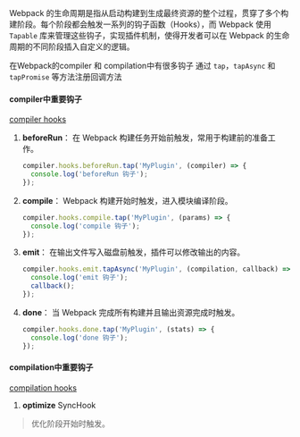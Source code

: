 Webpack 的生命周期是指从启动构建到生成最终资源的整个过程，贯穿了多个构建阶段。每个阶段都会触发一系列的钩子函数（Hooks），而 Webpack 使用 `Tapable` 库来管理这些钩子，实现插件机制，使得开发者可以在 Webpack 的生命周期的不同阶段插入自定义的逻辑。

在Webpack的compiler 和 compilation中有很多钩子 通过 `tap`，`tapAsync` 和 `tapPromise` 等方法注册回调方法
#### compiler中重要钩子
[compiler hooks](https://www.webpackjs.com/api/compiler-hooks/#hooks)
1. **beforeRun**：
   在 Webpack 构建任务开始前触发，常用于构建前的准备工作。

   ```javascript
   compiler.hooks.beforeRun.tap('MyPlugin', (compiler) => {
     console.log('beforeRun 钩子');
   });
   ```

2. **compile**：
   Webpack 构建开始时触发，进入模块编译阶段。

   ```javascript
   compiler.hooks.compile.tap('MyPlugin', (params) => {
     console.log('compile 钩子');
   });
   ```

3. **emit**：
   在输出文件写入磁盘前触发，插件可以修改输出的内容。

   ```javascript
   compiler.hooks.emit.tapAsync('MyPlugin', (compilation, callback) => {
     console.log('emit 钩子');
     callback();
   });
   ```

4. **done**：
   当 Webpack 完成所有构建并且输出资源完成时触发。

   ```javascript
   compiler.hooks.done.tap('MyPlugin', (stats) => {
     console.log('done 钩子');
   });
   ```

#### compilation中重要钩子

[compilation hooks](https://www.webpackjs.com/api/compilation-hooks/)

1. **optimize**  SyncHook
> 优化阶段开始时触发。